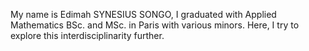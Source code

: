 My name is Edimah SYNESIUS SONGO, I graduated with Applied Mathematics BSc. and MSc. in Paris with various minors. Here, I try to explore this interdisciplinarity further.